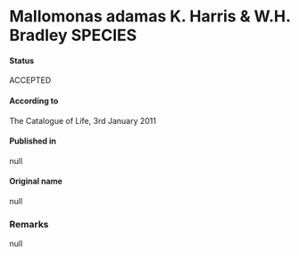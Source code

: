 Mallomonas adamas K. Harris & W.H. Bradley SPECIES
=======

#### Status
ACCEPTED

#### According to
The Catalogue of Life, 3rd January 2011

#### Published in
null

#### Original name
null

### Remarks
null